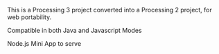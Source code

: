 
This is a Processing 3 project converted into a Processing 2 project,
for web portability.

Compatible in both Java and Javascript Modes 

Node.js Mini App to serve


